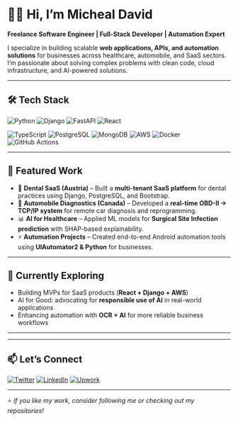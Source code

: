 # 👋🏾 Hi, I’m Micheal David

**Freelance Software Engineer | Full-Stack Developer | Automation Expert**  

I specialize in building scalable **web applications, APIs, and automation solutions** for businesses across healthcare, automobile, and SaaS sectors.  
I’m passionate about solving complex problems with clean code, cloud infrastructure, and AI-powered solutions.  

---

## 🛠️ Tech Stack  

![Python](https://img.shields.io/badge/-Python-3776AB?logo=python&logoColor=fff)
![Django](https://img.shields.io/badge/-Django-092E20?logo=django&logoColor=fff)
![FastAPI](https://img.shields.io/badge/-FastAPI-009688?logo=fastapi&logoColor=fff)
![React](https://img.shields.io/badge/-React-61DAFB?logo=react&logoColor=000)
<!-- ![React Native](https://img.shields.io/badge/-React%20Native-20232A?logo=react&logoColor=61DAFB) -->
![TypeScript](https://img.shields.io/badge/-TypeScript-3178C6?logo=typescript&logoColor=fff)
![PostgreSQL](https://img.shields.io/badge/-PostgreSQL-336791?logo=postgresql&logoColor=fff)
![MongoDB](https://img.shields.io/badge/-MongoDB-47A248?logo=mongodb&logoColor=fff)
![AWS](https://img.shields.io/badge/-AWS-232F3E?logo=amazonaws&logoColor=ff9900)
![Docker](https://img.shields.io/badge/-Docker-2496ED?logo=docker&logoColor=fff)
![GitHub Actions](https://img.shields.io/badge/-GitHub%20Actions-2088FF?logo=github-actions&logoColor=fff)

---

## 📌 Featured Work  
- 🦷 **Dental SaaS (Austria)** – Built a **multi-tenant SaaS platform** for dental practices using Django, PostgreSQL, and Bootstrap.  
- 🚗 **Automobile Diagnostics (Canada)** – Developed a **real-time OBD-II → TCP/IP system** for remote car diagnosis and reprogramming.  
- 📊 **AI for Healthcare** – Applied ML models for **Surgical Site Infection prediction** with SHAP-based explainability.  
- ⚡ **Automation Projects** – Created end-to-end Android automation tools using **UIAutomator2 & Python** for businesses.  

---

## 🌱 Currently Exploring  
- Building MVPs for SaaS products (**React + Django + AWS**)  
- AI for Good: advocating for **responsible use of AI** in real-world applications  
- Enhancing automation with **OCR + AI** for more reliable business workflows  

---

<!-- 
## 📊 GitHub Stats  

<p align="center">
  <img src="https://github-readme-stats.vercel.app/api?username=MichealCodes&show_icons=true&theme=tokyonight" alt="GitHub stats" height="165"/>
  <img src="https://github-readme-stats.vercel.app/api/top-langs/?username=MichealCodes&layout=compact&theme=tokyonight" alt="Top Languages" height="165"/>
</p>
-->

---

## 📫 Let’s Connect  

[![Twitter](https://img.shields.io/badge/Twitter-%231DA1F2.svg?&style=for-the-badge&logo=twitter&logoColor=white)](https://twitter.com/MichealCodes)
[![LinkedIn](https://img.shields.io/badge/LinkedIn-%230A66C2.svg?&style=for-the-badge&logo=linkedin&logoColor=white)](https://www.linkedin.com/in/michealcodes)
[![Upwork](https://img.shields.io/badge/Upwork-6fda44?style=for-the-badge&logo=upwork&logoColor=white)](https://www.upwork.com/freelancers/~01dbdbb24c7258b442)

---

⭐️ *If you like my work, consider following me or checking out my repositories!*  


